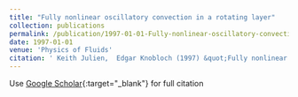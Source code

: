 ```yaml
---
title: "Fully nonlinear oscillatory convection in a rotating layer"
collection: publications
permalink: /publication/1997-01-01-Fully-nonlinear-oscillatory-convection-in-a-rotating-layer
date: 1997-01-01
venue: 'Physics of Fluids'
citation: ' Keith Julien,  Edgar Knobloch (1997) &quot;Fully nonlinear oscillatory convection in a rotating layer.&quot; <i>Physics of Fluids</i>. 9, 1906--1913.'
---
```

Use [Google Scholar](https://scholar.google.com/scholar?q=Fully+nonlinear+oscillatory+convection+in+a+rotating+layer){:target="_blank"} for full citation